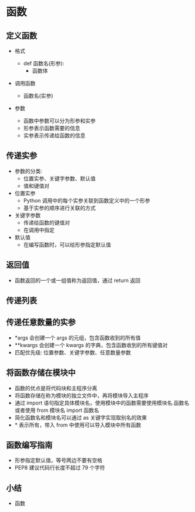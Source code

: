 # 函数

## 定义函数

- 格式
  - def 函数名(形参):
    - 函数体
- 调用函数

  - 函数名(实参)

- 参数
  - 函数中参数可以分为形参和实参
  - 形参表示函数需要的信息
  - 实参表示传递给函数的信息

## 传递实参

- 参数的分类:
  - 位置实参、关键字参数、默认值
  - 值和键值对
- 位置实参
  - Python 调用中的每个实参关联到函数定义中的一个形参
  - 基于实参的顺序进行关联的方式
- 关键字参数
  - 传递给函数的键值对
  - 在调用中指定
- 默认值
  - 在编写函数时，可以给形参指定默认值

## 返回值

- 函数返回的一个或一组值称为返回值，通过 return 返回

## 传递列表

## 传递任意数量的实参

- \*args 会创建一个 args 的元组，包含函数收到的所有值
- \*\*kwargs 会创建一个 kwargs 的字典，包含函数收到的所有键值对
- 匹配优先级: 位置参数、关键字参数、任意数量参数

## 将函数存储在模块中

- 函数的优点是将代码块和主程序分离
- 将函数存储在称为模块的独立文件中，再将模块导入主程序
- 通过 import 语句指定具体模块名，使用模块中的函数需要使用模块名.函数名 或者使用 from 模块名 import 函数名
- 简化函数名和模块名可以通过 as 关键字实现取别名的效果
- \* 表示所有，带入 from 中使用可以导入模块中所有函数

## 函数编写指南

- 形参指定默认值，等号两边不要有空格
- PEP8 建议代码行长度不超过 79 个字符

## 小结

- 函数
